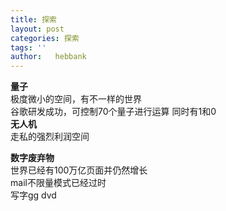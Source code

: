 ```yaml
---
title: 探索
layout: post
categories: 探索
tags: ''
author:   hebbank
---
```

**量子**  
极度微小的空间，有不一样的世界  
谷歌研发成功，可控制70个量子进行运算  同时有1和0  
**无人机**   
走私的强烈利润空间   


**数字废弃物**  
世界已经有100万亿页面并仍然增长  
mail不限量模式已经过时  
写字gg
dvd
